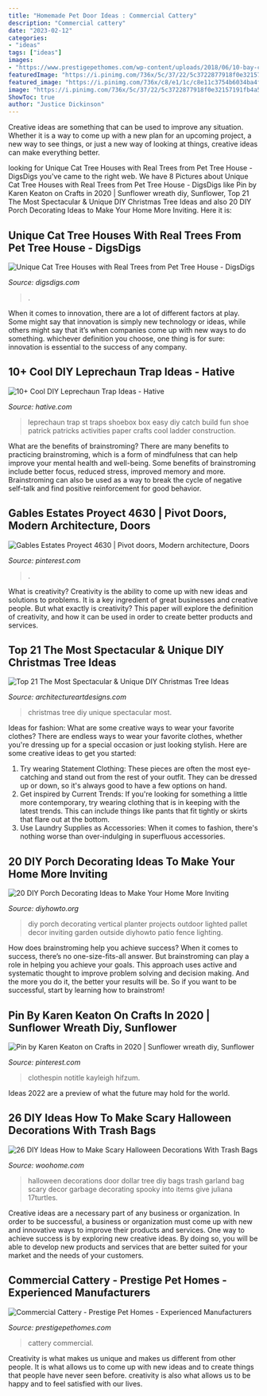 ```yaml
---
title: "Homemade Pet Door Ideas : Commercial Cattery"
description: "Commercial cattery"
date: "2023-02-12"
categories:
- "ideas"
tags: ["ideas"]
images:
- "https://www.prestigepethomes.com/wp-content/uploads/2018/06/10-bay-cattery-2.jpg"
featuredImage: "https://i.pinimg.com/736x/5c/37/22/5c3722877918f0e32157191fb4a51bcd.jpg"
featured_image: "https://i.pinimg.com/736x/c8/e1/1c/c8e11c3754b6034ba4feef42a468bfac.jpg"
image: "https://i.pinimg.com/736x/5c/37/22/5c3722877918f0e32157191fb4a51bcd.jpg"
ShowToc: true
author: "Justice Dickinson"
---
```



Creative ideas are something that can be used to improve any situation. Whether it is a way to come up with a new plan for an upcoming project, a new way to see things, or just a new way of looking at things, creative ideas can make everything better.

	

		
looking for Unique Cat Tree Houses with Real Trees from Pet Tree House - DigsDigs you've came to the right web. We have 8 Pictures about Unique Cat Tree Houses with Real Trees from Pet Tree House - DigsDigs like Pin by Karen Keaton on Crafts in 2020 | Sunflower wreath diy, Sunflower, Top 21 The Most Spectacular &amp; Unique DIY Christmas Tree Ideas and also 20 DIY Porch Decorating Ideas to Make Your Home More Inviting. Here it is:
		
    
## Unique Cat Tree Houses With Real Trees From Pet Tree House - DigsDigs

<img loading=lazy src="https://www.digsdigs.com/photos/Unique-Cat-Tree-Houses-from-Pet-Tree-House-9.jpg" onerror="this.onerror=null;this.src='https://tse1.mm.bing.net/th?id=OIP.1o-DnICyHK2idzpznmpjSgAAAA&amp;pid=15.1';" alt="Unique Cat Tree Houses with Real Trees from Pet Tree House - DigsDigs">

_Source: digsdigs.com_

>. 

	

When it comes to innovation, there are a lot of different factors at play. Some might say that innovation is simply new technology or ideas, while others might say that it’s when companies come up with new ways to do something. whichever definition you choose, one thing is for sure: innovation is essential to the success of any company.

    
## 10+ Cool DIY Leprechaun Trap Ideas - Hative

<img loading=lazy src="https://hative.com/wp-content/uploads/2014/06/leprechaun-trap-ideas/3-leprechaun-trap-ideas.jpg" onerror="this.onerror=null;this.src='https://tse2.mm.bing.net/th?id=OIP.fV_DYaJdmiAWEwOLrE7_JQHaKK&amp;pid=15.1';" alt="10+ Cool DIY Leprechaun Trap Ideas - Hative">

_Source: hative.com_

>leprechaun trap st traps shoebox box easy diy catch build fun shoe patrick patricks activities paper crafts cool ladder construction. 

	

What are the benefits of brainstroming?
There are many benefits to practicing brainstroming, which is a form of mindfulness that can help improve your mental health and well-being. Some benefits of brainstroming include better focus, reduced stress, improved memory and more. Brainstroming can also be used as a way to break the cycle of negative self-talk and find positive reinforcement for good behavior.

    
## Gables Estates Proyect 4630 | Pivot Doors, Modern Architecture, Doors

<img loading=lazy src="https://i.pinimg.com/736x/5c/37/22/5c3722877918f0e32157191fb4a51bcd.jpg" onerror="this.onerror=null;this.src='https://tse1.mm.bing.net/th?id=OIP.T432IJJNFE5c9Ydm3tZeYgHaLH&amp;pid=15.1';" alt="Gables Estates Proyect 4630 | Pivot doors, Modern architecture, Doors">

_Source: pinterest.com_

>. 

	

What is creativity?
Creativity is the ability to come up with new ideas and solutions to problems. It is a key ingredient of great businesses and creative people. But what exactly is creativity? This paper will explore the definition of creativity, and how it can be used in order to create better products and services.

    
## Top 21 The Most Spectacular &amp; Unique DIY Christmas Tree Ideas

<img loading=lazy src="https://www.architectureartdesigns.com/wp-content/uploads/2014/11/1037.jpg" onerror="this.onerror=null;this.src='https://tse2.mm.bing.net/th?id=OIP.xqn6K-iiJXqObd467olh_QAAAA&amp;pid=15.1';" alt="Top 21 The Most Spectacular &amp; Unique DIY Christmas Tree Ideas">

_Source: architectureartdesigns.com_

>christmas tree diy unique spectacular most. 

	

Ideas for fashion: What are some creative ways to wear your favorite clothes?
There are endless ways to wear your favorite clothes, whether you're dressing up for a special occasion or just looking stylish. Here are some creative ideas to get you started: 
1. Try wearing Statement Clothing: These pieces are often the most eye-catching and stand out from the rest of your outfit. They can be dressed up or down, so it's always good to have a few options on hand. 
2. Get inspired by Current Trends: If you're looking for something a little more contemporary, try wearing clothing that is in keeping with the latest trends. This can include things like pants that fit tightly or skirts that flare out at the bottom. 
3. Use Laundry Supplies as Accessories: When it comes to fashion, there's nothing worse than over-indulging in superfluous accessories.

    
## 20 DIY Porch Decorating Ideas To Make Your Home More Inviting

<img loading=lazy src="http://www.diyhowto.org/wp-content/uploads/DIY-Lighted-Vertical-Planter-Wall-20-DIY-Porch-Decorating-Ideas-Projects-DIYHowto.jpg" onerror="this.onerror=null;this.src='https://tse1.mm.bing.net/th?id=OIP.X1AWllCUVWD_GoupggJNMwHaKD&amp;pid=15.1';" alt="20 DIY Porch Decorating Ideas to Make Your Home More Inviting">

_Source: diyhowto.org_

>diy porch decorating vertical planter projects outdoor lighted pallet decor inviting garden outside diyhowto patio fence lighting. 

	

How does brainstroming help you achieve success?
When it comes to success, there’s no one-size-fits-all answer. But brainstroming can play a role in helping you achieve your goals. This approach uses active and systematic thought to improve problem solving and decision making. And the more you do it, the better your results will be. So if you want to be successful, start by learning how to brainstrom!

    
## Pin By Karen Keaton On Crafts In 2020 | Sunflower Wreath Diy, Sunflower

<img loading=lazy src="https://i.pinimg.com/736x/c8/e1/1c/c8e11c3754b6034ba4feef42a468bfac.jpg" onerror="this.onerror=null;this.src='https://tse4.mm.bing.net/th?id=OIP.noivis222KaaIjwJOeinpAHaJ8&amp;pid=15.1';" alt="Pin by Karen Keaton on Crafts in 2020 | Sunflower wreath diy, Sunflower">

_Source: pinterest.com_

>clothespin notitle kayleigh hifzum. 

	

Ideas 2022 are a preview of what the future may hold for the world.

    
## 26 DIY Ideas How To Make Scary Halloween Decorations With Trash Bags

<img loading=lazy src="http://www.woohome.com/wp-content/uploads/2013/10/Diy-Halloween-items-With-Trash-Bags-13-2.jpg" onerror="this.onerror=null;this.src='https://tse4.mm.bing.net/th?id=OIP.FwF6DCu6LgOUUjun6xvCCQHaLH&amp;pid=15.1';" alt="26 DIY Ideas How to Make Scary Halloween Decorations With Trash Bags">

_Source: woohome.com_

>halloween decorations door dollar tree diy bags trash garland bag scary decor garbage decorating spooky into items give juliana 17turtles. 

	

Creative ideas are a necessary part of any business or organization. In order to be successful, a business or organization must come up with new and innovative ways to improve their products and services. One way to achieve success is by exploring new creative ideas. By doing so, you will be able to develop new products and services that are better suited for your market and the needs of your customers.

    
## Commercial Cattery - Prestige Pet Homes - Experienced Manufacturers

<img loading=lazy src="https://www.prestigepethomes.com/wp-content/uploads/2018/06/10-bay-cattery-2.jpg" onerror="this.onerror=null;this.src='https://tse1.mm.bing.net/th?id=OIP.kJF7odMS6of7TelbW68kggHaJ4&amp;pid=15.1';" alt="Commercial Cattery - Prestige Pet Homes - Experienced Manufacturers">

_Source: prestigepethomes.com_

>cattery commercial. 

	

Creativity is what makes us unique and makes us different from other people. It is what allows us to come up with new ideas and to create things that people have never seen before. creativity is also what allows us to be happy and to feel satisfied with our lives.

